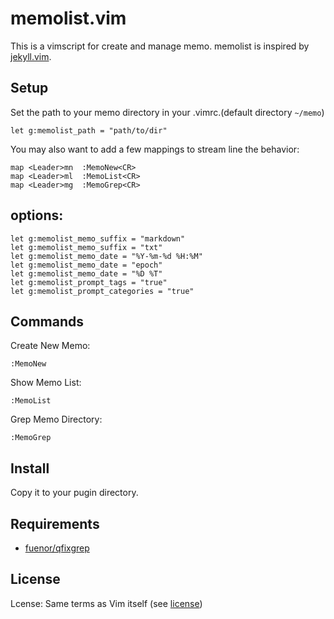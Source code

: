 # memolist.vim

This is a vimscript for create and manage memo.
memolist is inspired by [jekyll.vim](https://github.com/csexton/jekyll.vim).

## Setup

Set the path to your memo directory in your .vimrc.(default directory `~/memo`)

    let g:memolist_path = "path/to/dir"

You may also want to add a few mappings to stream line the behavior:

    map <Leader>mn  :MemoNew<CR>
    map <Leader>ml  :MemoList<CR>
    map <Leader>mg  :MemoGrep<CR>

## options:

    let g:memolist_memo_suffix = "markdown"
    let g:memolist_memo_suffix = "txt"
    let g:memolist_memo_date = "%Y-%m-%d %H:%M"
    let g:memolist_memo_date = "epoch"
    let g:memolist_memo_date = "%D %T"
    let g:memolist_prompt_tags = "true"
    let g:memolist_prompt_categories = "true"

## Commands

Create New Memo:

    :MemoNew

Show Memo List:

    :MemoList

Grep Memo Directory:

    :MemoGrep

## Install

Copy it to your pugin directory.

## Requirements

 * [fuenor/qfixgrep](https://github.com/fuenor/qfixgrep)

## License

Lcense: Same terms as Vim itself (see [license](http://vimdoc.sourceforge.net/htmldoc/uganda.html#license))
